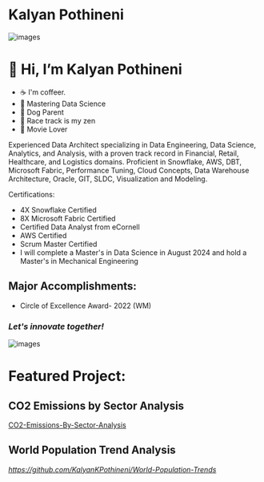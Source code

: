 # Kalyan Pothineni

![images](https://github.com/user-attachments/assets/0803a7f9-a371-4db8-ae9b-22543eb6b904)

# 👋 Hi, I’m Kalyan Pothineni  

- ☕ I'm coffeer.
- 🌱 Mastering Data Science
- 🐶 Dog Parent
- 🚗 Race track is my zen
- 🎥 Movie Lover
  
Experienced Data Architect specializing in Data Engineering, Data Science, Analytics, and Analysis, with a proven track record in Financial, Retail, Healthcare, and Logistics domains. Proficient in Snowflake, AWS, DBT, Microsoft Fabric, Performance Tuning, Cloud Concepts, Data Warehouse Architecture, Oracle, GIT, SLDC, Visualization and Modeling.

Certifications:
- 4X Snowflake Certified
- 8X Microsoft Fabric Certified
- Certified Data Analyst from eCornell
- AWS Certified
- Scrum Master Certified
- I will complete a Master's in Data Science in August 2024 and hold a Master's in Mechanical Engineering

## Major Accomplishments:
- Circle of Excellence Award- 2022 (WM)

### *Let's innovate together!*

![images](https://github.com/user-attachments/assets/10d20953-06b8-47e1-887e-dc7655cff54c)


# Featured Project:
## CO2 Emissions by Sector Analysis
[CO2-Emissions-By-Sector-Analysis](https://github.com/KalyanKPothineni/CO2-Emissions-By-Sector-Analysis)

## World Population Trend Analysis
_https://github.com/KalyanKPothineni/World-Population-Trends_
